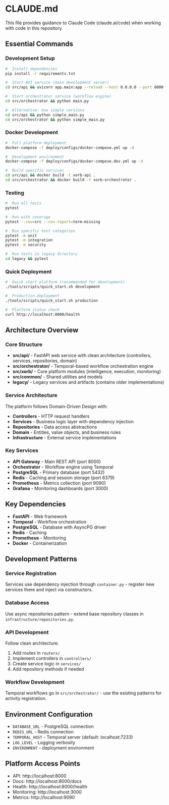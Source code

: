 #  CLAUDE.md

This file provides guidance to Claude Code (claude.ai/code) when working with code in this repository.

##  Essential Commands

###  Development Setup
```bash
#  Install dependencies
pip install -r requirements.txt

#  Start API service (main development server)
cd src/api && uvicorn app.main:app --reload --host 0.0.0.0 --port 8000

#  Start orchestrator service (workflow engine)
cd src/orchestrator && python main.py

#  Alternative: Use simple versions
cd src/api && python simple_main.py
cd src/orchestrator && python simple_main.py
```

###  Docker Development
```bash
#  Full platform deployment
docker-compose -f deploy/configs/docker-compose.yml up -d

#  Development environment
docker-compose -f deploy/configs/docker-compose.dev.yml up -d

#  Build specific services
cd src/api && docker build -t xorb-api .
cd src/orchestrator && docker build -t xorb-orchestrator .
```

###  Testing
```bash
#  Run all tests
pytest

#  Run with coverage
pytest --cov=src --cov-report=term-missing

#  Run specific test categories
pytest -m unit
pytest -m integration
pytest -m security

#  Run tests in legacy directory
cd legacy && pytest
```

###  Quick Deployment
```bash
#  Quick start platform (recommended for development)
./tools/scripts/quick_start.sh development

#  Production deployment
./tools/scripts/quick_start.sh production

#  Platform status check
curl http://localhost:8000/health
```

##  Architecture Overview

###  Core Structure
- **src/api/** - FastAPI web service with clean architecture (controllers, services, repositories, domain)
- **src/orchestrator/** - Temporal-based workflow orchestration engine
- **src/xorb/** - Core platform modules (intelligence, execution, monitoring)
- **src/common/** - Shared utilities and models
- **legacy/** - Legacy services and artifacts (contains older implementations)

###  Service Architecture
The platform follows Domain-Driven Design with:
- **Controllers** - HTTP request handlers
- **Services** - Business logic layer with dependency injection
- **Repositories** - Data access abstractions
- **Domain** - Entities, value objects, and business rules
- **Infrastructure** - External service implementations

###  Key Services
- **API Gateway** - Main REST API (port 8000)
- **Orchestrator** - Workflow engine using Temporal
- **PostgreSQL** - Primary database (port 5432)
- **Redis** - Caching and session storage (port 6379)
- **Prometheus** - Metrics collection (port 9090)
- **Grafana** - Monitoring dashboards (port 3000)

##  Key Dependencies
- **FastAPI** - Web framework
- **Temporal** - Workflow orchestration
- **PostgreSQL** - Database with AsyncPG driver
- **Redis** - Caching
- **Prometheus** - Monitoring
- **Docker** - Containerization

##  Development Patterns

###  Service Registration
Services use dependency injection through `container.py` - register new services there and inject via constructors.

###  Database Access
Use async repositories pattern - extend base repository classes in `infrastructure/repositories.py`.

###  API Development
Follow clean architecture:
1. Add routes in `routers/`
2. Implement controllers in `controllers/`
3. Create service logic in `services/`
4. Add repository methods if needed

###  Workflow Development
Temporal workflows go in `src/orchestrator/` - use the existing patterns for activity registration.

##  Environment Configuration
- `DATABASE_URL` - PostgreSQL connection
- `REDIS_URL` - Redis connection
- `TEMPORAL_HOST` - Temporal server (default: localhost:7233)
- `LOG_LEVEL` - Logging verbosity
- `ENVIRONMENT` - deployment environment

##  Platform Access Points
- API: http://localhost:8000
- Docs: http://localhost:8000/docs
- Health: http://localhost:8000/health
- Monitoring: http://localhost:3000
- Metrics: http://localhost:9090